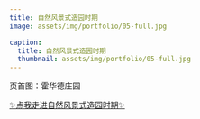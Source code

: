 ```yaml
---
title: 自然风景式造园时期
image: assets/img/portfolio/05-full.jpg

caption:
  title: 自然风景式造园时期
  thumbnail: assets/img/portfolio/05-full.jpg
---
```


页首图：霍华德庄园

[✨点我走进自然风景式造园时期✨](./5)

